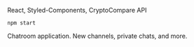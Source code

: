 React, Styled-Components, CryptoCompare API

`npm start`

Chatroom application. New channels, private chats, and more.
